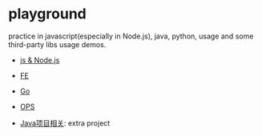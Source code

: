 # playground

practice in javascript(especially in Node.js), java, python, usage and some third-party libs usage demos.

- [js & Node.js](https://github.com/oneWalker/playground/tree/master/js)

- [FE](hhttps://github.com/oneWalker/playground/tree/master/FE)

- [Go](https://github.com/oneWalker/playground/tree/master/go)

- [OPS](https://github.com/oneWalker/playground/tree/master/ops)

- [Java项目相关](https://github.com/oneWalker/JavaLearn): extra project
